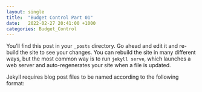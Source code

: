 ```yaml
---
layout: single
title:  "Budget Control Part 01"
date:   2022-02-27 20:41:00 +1000
categories: Budget_Control
---
```


You’ll find this post in your `_posts` directory. Go ahead and edit it and re-build the site to see your changes. You can rebuild the site in many different ways, but the most common way is to run `jekyll serve`, which launches a web server and auto-regenerates your site when a file is updated.

Jekyll requires blog post files to be named according to the following format: